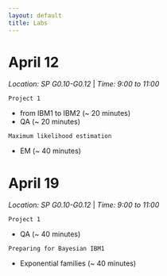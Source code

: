 ```yaml
---
layout: default
title: Labs
---
```


# April 12 

*Location: SP G0.10-G0.12* &#124; *Time: 9:00 to 11:00*

``Project 1`` 

* from IBM1 to IBM2 (~ 20 minutes)
* QA (~ 20 minutes)

``Maximum likelihood estimation``

* EM (~ 40 minutes)

# April 19

*Location: SP G0.10-G0.12* &#124; *Time: 9:00 to 11:00*

``Project 1`` 

* QA (~ 40 minutes)

``Preparing for Bayesian IBM1``

* Exponential families (~ 40 minutes)
